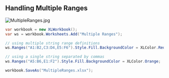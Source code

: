 ## Handling Multiple Ranges

![MultipleRanges.jpg](http://download-codeplex.sec.s-msft.com/Download?ProjectName=closedxml&DownloadId=154794 "MultipleRanges.jpg")  

```c#
var workbook = new XLWorkbook();
var ws = workbook.Worksheets.Add("Multiple Ranges");

// using multiple string range definitions
ws.Ranges("A1:B2,C3:D4,E5:F6").Style.Fill.BackgroundColor = XLColor.Red;

// using a single string separated by commas
ws.Ranges("A5:B6,E1:F2").Style.Fill.BackgroundColor = XLColor.Orange;

workbook.SaveAs("MultipleRanges.xlsx");
```
